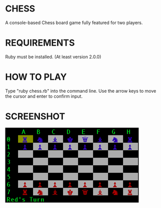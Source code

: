 # CHESS

A console-based Chess board game fully featured for two players.

# REQUIREMENTS

Ruby must be installed. (At least version 2.0.0)

# HOW TO PLAY

Type "ruby chess.rb" into the command line.
Use the arrow keys to move the cursor and enter to confirm input.

# SCREENSHOT
![game_preview](./chess_image.png)
